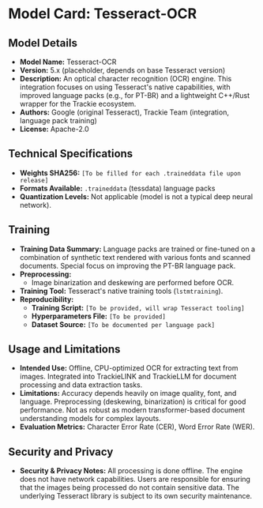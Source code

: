# Model Card: Tesseract-OCR

## Model Details
- **Model Name:** Tesseract-OCR
- **Version:** 5.x (placeholder, depends on base Tesseract version)
- **Description:** An optical character recognition (OCR) engine. This integration focuses on using Tesseract's native capabilities, with improved language packs (e.g., for PT-BR) and a lightweight C++/Rust wrapper for the Trackie ecosystem.
- **Authors:** Google (original Tesseract), Trackie Team (integration, language pack training)
- **License:** Apache-2.0

## Technical Specifications
- **Weights SHA256:** `[To be filled for each .traineddata file upon release]`
- **Formats Available:** `.traineddata` (tessdata) language packs
- **Quantization Levels:** Not applicable (model is not a typical deep neural network).

## Training
- **Training Data Summary:** Language packs are trained or fine-tuned on a combination of synthetic text rendered with various fonts and scanned documents. Special focus on improving the PT-BR language pack.
- **Preprocessing:**
  - Image binarization and deskewing are performed before OCR.
- **Training Tool:** Tesseract's native training tools (`lstmtraining`).
- **Reproducibility:**
    - **Training Script:** `[To be provided, will wrap Tesseract tooling]`
    - **Hyperparameters File:** `[To be provided]`
    - **Dataset Source:** `[To be documented per language pack]`

## Usage and Limitations
- **Intended Use:** Offline, CPU-optimized OCR for extracting text from images. Integrated into TrackieLINK and TrackieLLM for document processing and data extraction tasks.
- **Limitations:** Accuracy depends heavily on image quality, font, and language. Preprocessing (deskewing, binarization) is critical for good performance. Not as robust as modern transformer-based document understanding models for complex layouts.
- **Evaluation Metrics:** Character Error Rate (CER), Word Error Rate (WER).

## Security and Privacy
- **Security & Privacy Notes:** All processing is done offline. The engine does not have network capabilities. Users are responsible for ensuring that the images being processed do not contain sensitive data. The underlying Tesseract library is subject to its own security maintenance.
